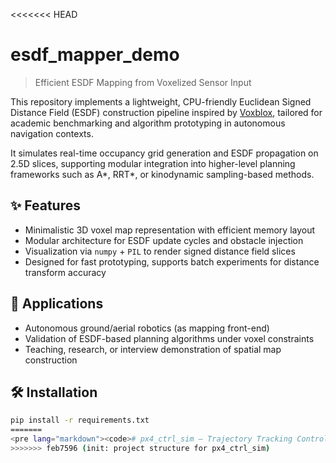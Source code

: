 <<<<<<< HEAD
# esdf_mapper_demo

> Efficient ESDF Mapping from Voxelized Sensor Input

This repository implements a lightweight, CPU-friendly Euclidean Signed Distance Field (ESDF) construction pipeline inspired by [Voxblox](https://github.com/ethz-asl/voxblox), tailored for academic benchmarking and algorithm prototyping in autonomous navigation contexts.

It simulates real-time occupancy grid generation and ESDF propagation on 2.5D slices, supporting modular integration into higher-level planning frameworks such as A*, RRT*, or kinodynamic sampling-based methods.

## ✨ Features

- Minimalistic 3D voxel map representation with efficient memory layout
- Modular architecture for ESDF update cycles and obstacle injection
- Visualization via `numpy` + `PIL` to render signed distance field slices
- Designed for fast prototyping, supports batch experiments for distance transform accuracy

## 📌 Applications

- Autonomous ground/aerial robotics (as mapping front-end)
- Validation of ESDF-based planning algorithms under voxel constraints
- Teaching, research, or interview demonstration of spatial map construction

## 🛠️ Installation

```bash
pip install -r requirements.txt
=======
<pre lang="markdown"><code># px4_ctrl_sim – Trajectory Tracking Control via Simplified PX4-Inspired UAV Kinematics ## Overview This repository simulates trajectory tracking for a quadrotor-like vehicle using B-spline generated paths. Inspired by simplified PX4 dynamics and control architecture, it features a fake drone model with tunable physics and a pluggable controller API, facilitating experimentation with feedback control strategies. ## Features - ✈️ Lightweight `drone.py` dynamics simulator (6-DOF simplified kinematics) - 📈 B-spline trajectory generation and temporal parametrization - 🎮 Plug-and-play controller module: includes mock PID, supports MPC stub - 📊 Real-time 2D visualization of tracking performance with `matplotlib` ## Suggested Use Cases - MPC, PID, or LQR trajectory tracking controller prototyping - UAV control policy debugging without requiring PX4 or ROS stack - Educational demos on model-based control and trajectory following </code></pre>
>>>>>>> feb7596 (init: project structure for px4_ctrl_sim)
